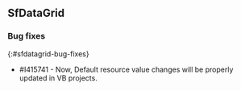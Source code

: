 ## SfDataGrid

### Bug fixes
{:#sfdatagrid-bug-fixes}

* \#I415741 - Now, Default resource value changes will be properly updated in VB projects.